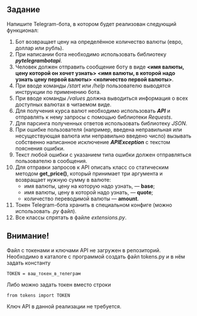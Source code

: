 ## Задание

Напишите Telegram-бота, в котором будет реализован следующий функционал:

  1. Бот возвращает цену на определённое количество валюты (евро, доллар или рубль).
  2. При написании бота необходимо использовать библиотеку ***pytelegrambotapi***.
  3. Человек должен отправить сообщение боту в виде **<имя валюты, цену которой он хочет узнать> <имя валюты, в которой надо узнать цену первой валюты> <количество первой валюты>**.
  4. При вводе команды */start* или */help* пользователю выводятся инструкции по применению бота.
  5. При вводе команды */values* должна выводиться информация о всех доступных валютах в читаемом виде.
  6. Для получения курса валют необходимо использовать ***API*** и отправлять к нему запросы с помощью библиотеки *Requests*.
  7. Для парсинга полученных ответов использовать библиотеку *JSON*.
  8. При ошибке пользователя (например, введена неправильная или несуществующая валюта или неправильно введено число) вызывать собственно написанное исключение ***APIException*** с текстом пояснения ошибки.
  9. Текст любой ошибки с указанием типа ошибки должен отправляться пользователю в сообщения.
  10. Для отправки запросов к API описать класс со статическим методом **get_price()**, который принимает три аргумента и возвращает нужную сумму в валюте:
      - имя валюты, цену на которую надо узнать, — **base**;
      - имя валюты, цену в которой надо узнать, — **quote**; 
      - количество переводимой валюты — **amount**.
  11. Токен Telegram-бота хранить в специальном конфиге (можно использовать *.py* файл).
  12. Все классы спрятать в файле *extensions.py*.

## Внимание!

Файл с токенами и ключами API не загружен в репозиторий. Необходимо в каталоге с программой создать файл tokens.py  и в нём задать константу 

    TOKEN = ваш_токен_в_телеграм

Либо можно задать токен вместо строки

    from tokens import TOKEN

Ключ API в данной реализации не требуется. 